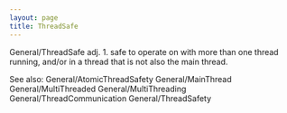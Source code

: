 ```yaml
---
layout: page
title: ThreadSafe
---
```




General/ThreadSafe adj. 1. safe to operate on with more than one thread running, and/or in a thread that is not also the main thread.

See also: General/AtomicThreadSafety General/MainThread General/MultiThreaded General/MultiThreading General/ThreadCommunication General/ThreadSafety
